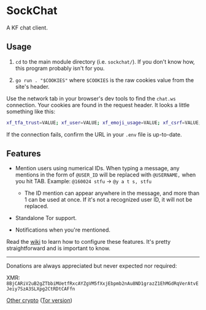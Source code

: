 # SockChat

A KF chat client.

## Usage

1. `cd` to the main module directory (i.e. `sockchat/`). If you don't know how, this program probably isn't for you.

2. `go run . "$COOKIES"` where `$COOKIES` is the raw cookies value from the site's header.

Use the network tab in your browser's dev tools to find the `chat.ws` connection. Your cookies are found in the request header. It looks a little something like this:

``` sh
xf_tfa_trust=VALUE; xf_user=VALUE; xf_emoji_usage=VALUE; xf_csrf=VALUE; xf_session=VALUE
```

If the connection fails, confirm the URL in your `.env` file is up-to-date.

## Features

* Mention users using numerical IDs. When typing a message, any mentions in the form of `@USER_ID` will be replaced with `@USERNAME,` when you hit TAB. Example: `@160024 stfu` -> `@y a t s, stfu`

    * The ID mention can appear anywhere in the message, and more than 1 can be used at once. If it's not a recognized user ID, it will not be replaced.
    
* Standalone Tor support.

* Notifications when you're mentioned.

Read the [wiki](https://github.com/y-a-t-s/sockchat/wiki/Configuration) to learn how to configure these features. It's pretty straightforward and is important to know.

<hr>

Donations are always appreciated but never expected nor required:

XMR: `8BjCARiV2uB2gZTbbiMUetfRxcAYZgVM5fXxjEbpmb2nAu8ND1grazZ1EhMGdRqVerAtvEJeiy7SzA3SLXpg2CtRDtCAFfn`

[Other crypto](https://trocador.app/anonpay/?ticker_to=xmr&network_to=Mainnet&address=8BjCARiV2uB2gZTbbiMUetfRxcAYZgVM5fXxjEbpmb2nAu8ND1grazZ1EhMGdRqVerAtvEJeiy7SzA3SLXpg2CtRDtCAFfn&donation=True&description=SockChat+Donation&bgcolor=) ([Tor version](http://trocadorfyhlu27aefre5u7zri66gudtzdyelymftvr4yjwcxhfaqsid.onion/anonpay/?ticker_to=xmr&network_to=Mainnet&address=8BjCARiV2uB2gZTbbiMUetfRxcAYZgVM5fXxjEbpmb2nAu8ND1grazZ1EhMGdRqVerAtvEJeiy7SzA3SLXpg2CtRDtCAFfn&donation=True&description=SockChat+Donation&bgcolor=))
